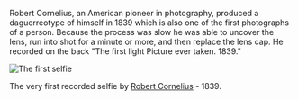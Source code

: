 Robert Cornelius, an American pioneer in photography, produced a daguerreotype of himself in 1839 which is also one of the first photographs of a person. Because the process was slow he was able to uncover the lens, run into shot for a minute or more, and then replace the lens cap. He recorded on the back "The first light Picture ever taken. 1839."

![The first selfie](http://upload.wikimedia.org/wikipedia/commons/thumb/9/90/RobertCornelius.jpg/914px-RobertCornelius.jpg "The first selfie - Robert Cornelius 1839")

The very first recorded selfie by [Robert Cornelius](http://en.wikipedia.org/wiki/Robert_Cornelius "Robert Cornelius") - 1839.

